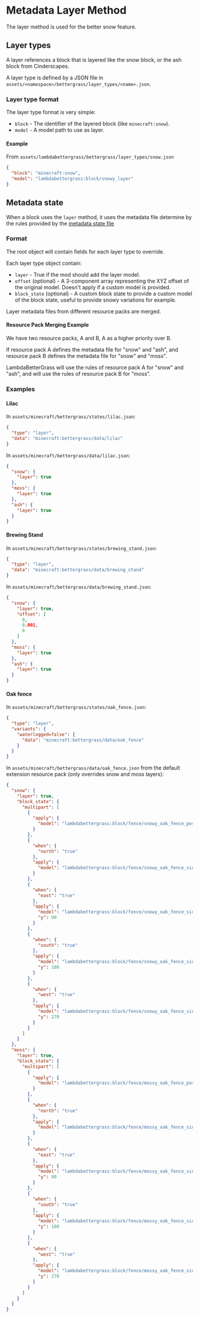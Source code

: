 # Metadata Layer Method

The layer method is used for the better snow feature.

## Layer types

A layer references a block that is layered like the snow block, or the ash block from Cinderscapes.

A layer type is defined by a JSON file in `assets/<namespace>/bettergrass/layer_types/<name>.json`.

### Layer type format

The layer type format is very simple:

 - `block` - The identifier of the layered block (like `minecraft:snow`).
 - `model` - A model path to use as layer.
 
#### Example

From `assets/lambdabettergrass/bettergrass/layer_types/snow.json`
```json
{
  "block": "minecraft:snow",
  "model": "lambdabettergrass:block/snowy_layer"
}
```

## Metadata state

When a block uses the `layer` method, it uses the metadata file determine by the rules provided by the [metadata state file][metadata_state]

### Format

The root object will contain fields for each layer type to override.

Each layer type object contain:
 - `layer` - True if the mod should add the layer model.
 - `offset` (optional) - A 3-component array representing the XYZ offset of the original model. Doesn't apply if a custom model is provided.
 - `block_state` (optional) - A custom block state to provide a custom model of the block state, useful to provide snowy variations for example.

Layer metadata files from different resource packs are merged.

#### Resource Pack Merging Example

We have two resource packs, A and B, A as a higher priority over B.

If resource pack A defines the metadata file for "snow" and "ash", and resource pack B defines the metadata file for "snow" and "moss".

LambdaBetterGrass will use the rules of resource pack A for "snow" and "ash", and will use the rules of resource pack B for "moss".

### Examples

#### Lilac

In `assets/minecraft/bettergrass/states/lilac.json`:
```json
{
  "type": "layer",
  "data": "minecraft:bettergrass/data/lilac"
}
```

In `assets/minecraft/bettergrass/data/lilac.json`:
```json
{
  "snow": {
    "layer": true
  },
  "moss": {
    "layer": true
  },
  "ash": {
    "layer": true
  }
}
```

#### Brewing Stand

In `assets/minecraft/bettergrass/states/brewing_stand.json`:

```json
{
  "type": "layer",
  "data": "minecraft:bettergrass/data/brewing_stand"
}
```

In `assets/minecraft/bettergrass/data/brewing_stand.json`:

```json
{
  "snow": {
    "layer": true,
    "offset": [
      0,
      0.001,
      0
    ]
  },
  "moss": {
    "layer": true
  },
  "ash": {
    "layer": true
  }
}
```

#### Oak fence

In `assets/minecraft/bettergrass/states/oak_fence.json`:
```json
{
  "type": "layer",
  "variants": {
    "waterlogged=false": {
      "data": "minecraft:bettergrass/data/oak_fence"
    }
  }
}
```

In `assets/minecraft/bettergrass/data/oak_fence.json` from the default extension resource pack (only overrides snow and moss layers):
```json
{
  "snow": {
    "layer": true,
    "block_state": {
      "multipart": [
        {
          "apply": {
            "model": "lambdabettergrass:block/fence/snowy_oak_fence_post"
          }
        },
        {
          "when": {
            "north": "true"
          },
          "apply": {
            "model": "lambdabettergrass:block/fence/snowy_oak_fence_side"
          }
        },
        {
          "when": {
            "east": "true"
          },
          "apply": {
            "model": "lambdabettergrass:block/fence/snowy_oak_fence_side",
            "y": 90
          }
        },
        {
          "when": {
            "south": "true"
          },
          "apply": {
            "model": "lambdabettergrass:block/fence/snowy_oak_fence_side",
            "y": 180
          }
        },
        {
          "when": {
            "west": "true"
          },
          "apply": {
            "model": "lambdabettergrass:block/fence/snowy_oak_fence_side",
            "y": 270
          }
        }
      ]
    }
  },
  "moss": {
    "layer": true,
    "block_state": {
      "multipart": [
        {
          "apply": {
            "model": "lambdabettergrass:block/fence/mossy_oak_fence_post"
          }
        },
        {
          "when": {
            "north": "true"
          },
          "apply": {
            "model": "lambdabettergrass:block/fence/mossy_oak_fence_side"
          }
        },
        {
          "when": {
            "east": "true"
          },
          "apply": {
            "model": "lambdabettergrass:block/fence/mossy_oak_fence_side",
            "y": 90
          }
        },
        {
          "when": {
            "south": "true"
          },
          "apply": {
            "model": "lambdabettergrass:block/fence/mossy_oak_fence_side",
            "y": 180
          }
        },
        {
          "when": {
            "west": "true"
          },
          "apply": {
            "model": "lambdabettergrass:block/fence/mossy_oak_fence_side",
            "y": 270
          }
        }
      ]
    }
  }
}
```

[metadata_state]: ./METADATA_STATES_FORMAT.md "Metadata State Documentation"
